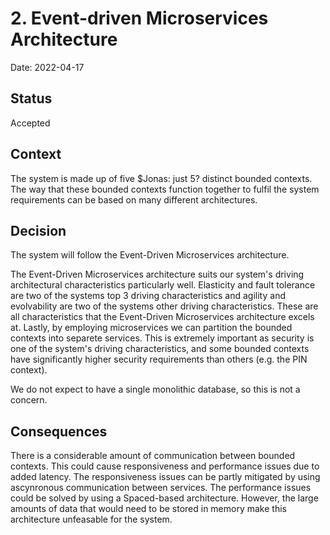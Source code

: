 # 2. Event-driven Microservices Architecture

Date: 2022-04-17

## Status

Accepted

## Context

The system is made up of five $Jonas: just 5? distinct bounded contexts. The way that these bounded contexts function together to fulfil the system requirements can be based on many different architectures.

## Decision

The system will follow the Event-Driven Microservices architecture.

The Event-Driven Microservices architecture suits our system's driving architectural characteristics particularly well. Elasticity and fault tolerance are two of the systems top 3 driving characteristics and agility and evolvability are two of the systems other driving characteristics. These are all characteristics that the Event-Driven Microservices architecture excels at. Lastly, by employing microservices we can partition the bounded contexts into separete services. This is extremely important as security is one of the system's driving characteristics, and some bounded contexts have significantly higher security requirements than others (e.g. the PIN context). 

We do not expect to have a single monolithic database, so this is not a concern.

## Consequences

There is a considerable amount of communication between bounded contexts. This could cause responsiveness and performance issues due to added latency. The responsiveness issues can be partly mitigated by using ascynronous communication between services. The performance issues could be solved by using a Spaced-based architecture. However, the large amounts of data that would need to be stored in memory make this architecture unfeasable for the system. 
